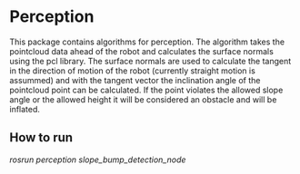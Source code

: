 # Perception

This package contains algorithms for perception. The algorithm takes the pointcloud data ahead of the robot and calculates the surface normals using the pcl library. The surface normals are used to calculate the tangent in the direction of motion of the robot (currently straight motion is assummed) and with the tangent vector the inclination angle of the pointcloud point can be calculated. If the point violates the allowed slope angle or the allowed height it will be considered an obstacle and will be inflated.

## How to run
*rosrun perception slope_bump_detection_node*